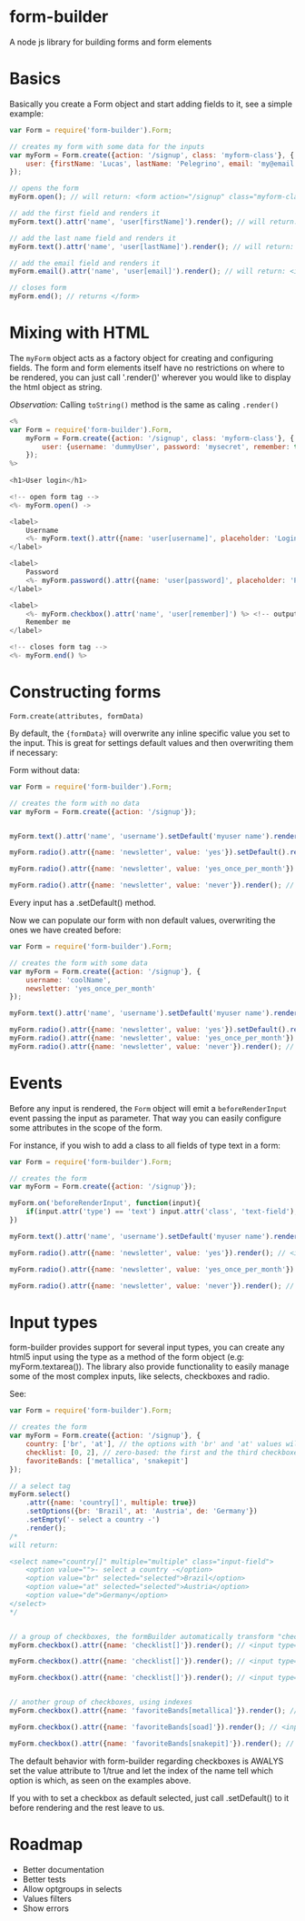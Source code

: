 form-builder
============

A node js library for building forms and form elements

Basics
============

Basically you create a Form object and start adding fields to it, see a simple example:

```javascript
var Form = require('form-builder').Form;

// creates my form with some data for the inputs
var myForm = Form.create({action: '/signup', class: 'myform-class'}, {
    user: {firstName: 'Lucas', lastName: 'Pelegrino', email: 'my@email.com'}
});

// opens the form 
myForm.open(); // will return: <form action="/signup" class="myform-class">

// add the first field and renders it
myForm.text().attr('name', 'user[firstName]').render(); // will return: <input type="text" name="user[firstName]" value="Lucas" />

// add the last name field and renders it
myForm.text().attr('name', 'user[lastName]').render(); // will return: <input type="text" name="user[lastName]" value="Pelegrino" />

// add the email field and renders it
myForm.email().attr('name', 'user[email]').render(); // will return: <input type="email" name="user[email]" value="my@email.com" />

// closes form
myForm.end(); // returns </form>
```

Mixing with HTML
============

The `myForm` object acts as a factory object for creating and configuring fields. The form and form elements itself have no restrictions on where to be rendered, you can
just call '.render()' wherever you would like to display the html object as string.

*Observation:* Calling `toString()` method is the same as caling `.render()`

```javascript
<%
var Form = require('form-builder').Form,
    myForm = Form.create({action: '/signup', class: 'myform-class'}, {
        user: {username: 'dummyUser', password: 'mysecret', remember: true} // this will populate the form with some data
    });
%>
    
<h1>User login</h1>

<!-- open form tag -->
<%- myForm.open() ->

<label>
    Username
    <%- myForm.text().attr({name: 'user[username]', placeholder: 'Login', required: true}) %> <!-- output: <input type="text" name="user[username]" value="dummyUser" required="required" /> -->
</label>

<label>
    Password
    <%- myForm.password().attr({name: 'user[password]', placeholder: 'Password', required: true}) %> <!-- output: <input type="password" name="user[password]" value="dummyUser" required="required" /> -->
</label>

<label>
    <%- myForm.checkbox().attr('name', 'user[remember]') %> <!-- output: <input type="checkbox" name="user[remember]" value="1" checked="checked" /> -->
    Remember me
</label>

<!-- closes form tag -->
<%- myForm.end() %>
```

Constructing forms
============
`Form.create(attributes, formData)`

By default, the `{formData}` will overwrite any inline specific value you set to the input. This is great for settings default values and then overwriting them if necessary:

Form without data:

```javascript
var Form = require('form-builder').Form;

// creates the form with no data
var myForm = Form.create({action: '/signup'});


myForm.text().attr('name', 'username').setDefault('myuser name').render(); // <input type="text" name="username" value="myuser name" />

myForm.radio().attr({name: 'newsletter', value: 'yes'}).setDefault().render(); // <input type="radio" name="newsletter" value="yes" checked="checked" />

myForm.radio().attr({name: 'newsletter', value: 'yes_once_per_month'}).render(); // <input type="radio" name="newsletter" value="yes_once_per_month" />

myForm.radio().attr({name: 'newsletter', value: 'never'}).render(); // <input type="radio" name="newsletter" value="never" />
```
Every input has a .setDefault() method.

Now we can populate our form with non default values, overwriting the ones we have created before:

```javascript
var Form = require('form-builder').Form;

// creates the form with some data
var myForm = Form.create({action: '/signup'}, {
    username: 'coolName',
    newsletter: 'yes_once_per_month'
});

myForm.text().attr('name', 'username').setDefault('myuser name').render(); // <input type="text" name="username" value="coolName" />

myForm.radio().attr({name: 'newsletter', value: 'yes'}).setDefault().render(); // <input type="radio" name="newsletter" value="yes" />
myForm.radio().attr({name: 'newsletter', value: 'yes_once_per_month'}).render(); // <input type="radio" name="newsletter" value="yes_once_per_month" checked="checked" />
myForm.radio().attr({name: 'newsletter', value: 'never'}).render(); // <input type="radio" name="newsletter" value="never" />
```

Events
============
Before any input is rendered, the `Form` object will emit a `beforeRenderInput` event passing the input as parameter. That way you can easily configure some attributes in the scope of the form.

For instance, if you wish to add a class to all fields of type text in a form:

```javascript
var Form = require('form-builder').Form;

// creates the form
var myForm = Form.create({action: '/signup'});

myForm.on('beforeRenderInput', function(input){
    if(input.attr('type') == 'text') input.attr('class', 'text-field');
})

myForm.text().attr('name', 'username').setDefault('myuser name').render(); // <input type="text" name="username" value="myuser name" class="text-field" />

myForm.radio().attr({name: 'newsletter', value: 'yes'}).render(); // <input type="radio" name="newsletter" value="yes" />

myForm.radio().attr({name: 'newsletter', value: 'yes_once_per_month'}).render(); // <input type="radio" name="newsletter" value="yes_once_per_month" />

myForm.radio().attr({name: 'newsletter', value: 'never'}).render(); // <input type="radio" name="newsletter" value="never" />
```

Input types
============
form-builder provides support for several input types, you can create any html5 input using the type as a method of the form object (e.g: myForm.textarea()).
The library also provide functionality to easily manage some of the most complex inputs, like selects, checkboxes and radio.

See:

```javascript
var Form = require('form-builder').Form;

// creates the form
var myForm = Form.create({action: '/signup'}, {
    country: ['br', 'at'], // the options with 'br' and 'at' values will be checked
    checklist: [0, 2], // zero-based: the first and the third checkboxes are checked
    favoriteBands: ['metallica', 'snakepit']
});

// a select tag
myForm.select()
    .attr({name: 'country[]', multiple: true})
    .setOptions({br: 'Brazil', at: 'Austria', de: 'Germany'})
    .setEmpty('- select a country -')
    .render();
/*
will return:

<select name="country[]" multiple="multiple" class="input-field">
    <option value="">- select a country -</option>
    <option value="br" selected="selected">Brazil</option>
    <option value="at" selected="selected">Austria</option>
    <option value="de">Germany</option>
</select>
*/


// a group of checkboxes, the formBuilder automatically transform "checklist[]" into "checklist[INDEX]", you  can use your own INDEX without problem, see example bellow
myForm.checkbox().attr({name: 'checklist[]'}).render(); // <input type="checkbox" value="1" name="checklist[0]" checked="checked" />

myForm.checkbox().attr({name: 'checklist[]'}).render(); // <input type="checkbox" value="1" name="checklist[1]" />

myForm.checkbox().attr({name: 'checklist[]'}).render(); // <input type="checkbox" value="1" name="checklist[2]" checked="checked" />


// another group of checkboxes, using indexes
myForm.checkbox().attr({name: 'favoriteBands[metallica]'}).render(); // <input type="checkbox" value="1" name="favoriteBands[metallica]" checked="checked" />

myForm.checkbox().attr({name: 'favoriteBands[soad]'}).render(); // <input type="checkbox" value="1" name="favoriteBands[soad]" />

myForm.checkbox().attr({name: 'favoriteBands[snakepit]'}).render(); // <input type="checkbox" value="1" name="favoriteBands[snakepit]" checked="checked" />
```

The default behavior with form-builder regarding checkboxes is AWALYS set the value attribute to 1/true and let the index of the name tell which option is which, as seen on the examples above.

If you with to set a checkbox as default selected, just call .setDefault() to it before rendering and the rest leave to us.

Roadmap
============
* Better documentation
* Better tests
* Allow optgroups in selects
* Values filters
* Show errors
